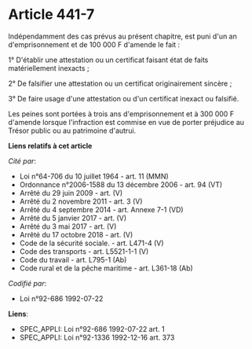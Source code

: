 # Article 441-7

Indépendamment des cas prévus au présent chapitre, est puni d'un an d'emprisonnement et de 100 000 F d'amende le fait :

1° D'établir une attestation ou un certificat faisant état de faits matériellement inexacts ;

2° De falsifier une attestation ou un certificat originairement sincère ;

3° De faire usage d'une attestation ou d'un certificat inexact ou falsifié.

Les peines sont portées à trois ans d'emprisonnement et à 300 000 F d'amende lorsque l'infraction est commise en vue de
porter préjudice au Trésor public ou au patrimoine d'autrui.

**Liens relatifs à cet article**

_Cité par_:

  - Loi n°64-706 du 10 juillet 1964 - art. 11 (MMN)
  - Ordonnance n°2006-1588 du 13 décembre 2006 - art. 94 (VT)
  - Arrêté du 29 juin 2009 - art. (V)
  - Arrêté du 2 novembre 2011 - art. 3 (V)
  - Arrêté du 4 septembre 2014 - art. Annexe 7-1 (VD)
  - Arrêté du 5 janvier 2017 - art. (V)
  - Arrêté du 3 mai 2017 - art. (V)
  - Arrêté du 17 octobre 2018 - art. (V)
  - Code de la sécurité sociale. - art. L471-4 (V)
  - Code des transports - art. L5521-1-1 (V)
  - Code du travail - art. L795-1 (Ab)
  - Code rural et de la pêche maritime - art. L361-18 (Ab)

_Codifié par_:

  - Loi n°92-686 1992-07-22

**Liens**:

  - SPEC_APPLI: Loi n°92-686 1992-07-22 art. 1
  - SPEC_APPLI: Loi n°92-1336 1992-12-16 art. 373
